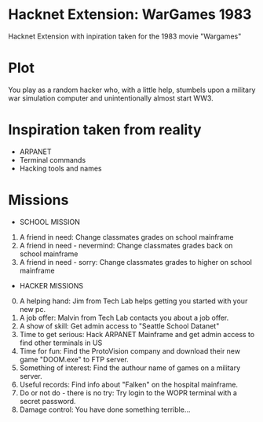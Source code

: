 # Hacknet Extension: WarGames 1983
 Hacknet Extension with inpiration taken for the 1983 movie "Wargames"

# Plot
You play as a random hacker who, with a little help, stumbels upon a military 
war simulation computer and unintentionally almost start WW3.

# Inspiration taken from reality
- ARPANET
- Terminal commands
- Hacking tools and names

# Missions

- SCHOOL MISSION
1. A friend in need: Change classmates grades on school mainframe
2. A friend in need - nevermind: Change classmates grades back on school mainframe
3. A friend in need - sorry: Change classmates grades to higher on school mainframe


- HACKER MISSIONS
0. A helping hand: Jim from Tech Lab helps getting you started with your new pc.
1. A job offer: Malvin from Tech Lab contacts you about a job offer.
2. A show of skill: Get admin access to "Seattle School Datanet"
3. Time to get serious: Hack ARPANET Mainframe and get admin access to find other terminals in US
4. Time for fun: Find the ProtoVision company and download their new game "DOOM.exe" to FTP server.
5. Something of interest: Find the authour name of games on a military server.
6. Useful records: Find info about "Falken" on the hospital mainframe.
7. Do or not do - there is no try: Try login to the WOPR terminal with a secret password.
8. Damage control: You have done something terrible...



